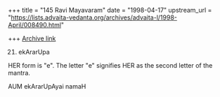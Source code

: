 +++
title = "145 Ravi Mayavaram"
date = "1998-04-17"
upstream_url = "https://lists.advaita-vedanta.org/archives/advaita-l/1998-April/008490.html"

+++
[Archive link](https://lists.advaita-vedanta.org/archives/advaita-l/1998-April/008490.html)

21. ekArarUpa

HER form is "e". The letter "e" signifies HER as the second letter of
the mantra.

AUM ekArarUpAyai namaH

